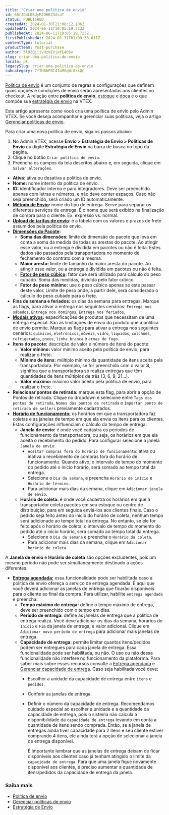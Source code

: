 ```yaml
---
title: 'Criar uma política de envio'
id: 66rJO4LKBdyMJOH6Z3dsaT
status: PUBLISHED
createdAt: 2024-01-30T21:08:12.106Z
updatedAt: 2024-06-11T19:05:19.723Z
publishedAt: 2024-06-11T19:05:19.723Z
firstPublishedAt: 2024-01-31T01:09:33.011Z
contentType: tutorial
productTeam: Post-purchase
author: 5l9ZQjiivHzkEVjafL4O6v
slug: criar-uma-politica-de-envio
locale: pt
legacySlug: criar-uma-politica-de-envio
subcategory: 7fTH6bP0C4IaM8qWi0kkQC
---
```


[Política de envio](https://help.vtex.com/pt/tutorial/politica-de-envio--tutorials_140) é um conjunto de regras e configurações que definem quais opções e condições de envio serão apresentadas aos clientes no checkout. A relação entre **política de envio**, [estoque](https://help.vtex.com/pt/tutorial/estoque--6oIxvsVDTtGpO7y6zwhGpb) e [doca](https://help.vtex.com/pt/tutorial/doca--5DY8xHEjOLYDVL41Urd5qj) é o que compõe sua [estratégia de envio](https://help.vtex.com/pt/tutorial/estrategia-de-envio--58vLBDbjYVQzJ6rRc5QNz3) na VTEX.

Este artigo apresenta como você cria uma política de envio pelo Admin VTEX. Se você deseja acompanhar e gerenciar suas políticas, veja o artigo [Gerenciar políticas de envio](https://help.vtex.com/pt/tutorial/gerenciar-politicas-de-envio--30nynylgbWieimhaMtGTIE).

Para criar uma nova política de envio, siga os passos abaixo:

1. No Admin VTEX, acesse **Envio > Estratégia de Envio > Políticas de Envio** ou digite **Estratégia de Envio** na barra de busca no topo da página.
2. Clique no botão `Criar política de envio`.
3. Preencha os campos da tela descritos abaixo e, em seguida, clique em `Salvar alterações`.

*   **Ativa**: ativa ou desativa a política de envio.
*   **Nome:** nome interno da política de envio.
*   **ID:** identificador interno e para integradores. Deve ser preenchido apenas com letras e números, e não deve conter espaços. Caso não seja preenchido, será criado um ID automaticamente. 
*   **[Método de Envio](https://help.vtex.com/pt/tutorial/como-funciona-o-tipo-de-entrega--tutorials_126):** nome do tipo de entrega. Serve para separar os diferentes serviços de entrega. É o nome que será exibido na finalização de compra para o cliente. Ex. expresso vs. normal. 
*   **[Upload de tarifas de envio](https://help.vtex.com/pt/tutorial/como-montar-a-planilha-de-frete--tutorials_127)**: é a tabela com os valores e prazos de frete assumidos pela política de envio. 
*   **[Dimensões do Pacote](https://help.vtex.com/pt/tutorial/como-funciona-o-empilhamento--tutorials_124):**
    *   **Soma das dimensões:** limite de dimensão do pacote que leva em conta a soma da medida de todas as arestas do pacote. Ao atingir esse valor, ou a entrega é dividida em pacotes ou não é feita. Estes dados são passados pela transportadora no momento de fechamento do contrato com a mesma. 
    *   **Maior aresta:** limite de tamanho da maior aresta do pacote. Ao atingir esse valor, ou a entrega é dividida em pacotes ou não é feita.
    *   **[Fator de peso cúbico](https://help.vtex.com/pt/tutorial/como-o-peso-cubado-e-calculado--tutorials_128):** fator que será utilizado para cálculo do peso cubado. Soma das medidas, dividida pelo fator cúbico. 
    *   **Fator de peso mínimo:** use o peso cúbico apenas se este passar deste valor. Limite de peso onde, a partir dele, será considerado o cálculo do peso cubado para o frete.
*   **Fins de semana e feriados:** os dias da semana para entregas. Marque as flags, para ativar a entrega nos seguintes cenários: `Entrega nos sábados`, `Entrega nos domingos`, `Entrega nos feriados`.
*   **[Modais ativos](https://help.vtex.com/pt/tutorial/como-funciona-o-modal--tutorials_125):** especificações de produtos que necessitam de uma entrega especial. São as limitações de envio do produto que a política de envio permite. Marque as flags para ativar a entrega nos seguintes cenários: `químicos`, `eletrônicos`, `móveis`, `vidro`, `líquidos`, `colchões`, `refrigerados`, `pneus`, `linha branca` e `armas de fogo`.
*   **Itens do pacote:** descrição de valor e número de itens do pacote:
    *   **Valor mínimo:** valor mínimo aceito pela política de envio, para realizar o frete.
    *   **Mínimo de itens:**  múltiplo mínimo da quantidade de itens aceita pela transportadora. Por exemplo, se for preenchido com o valor **3**, significa que a transportadora só realiza  entregas que têm quantidades de itens múltiplos de  três (3, 6, 9, 21…).
    *   **Valor máximo:** máximo valor aceito pela política de envio, para realizar o frete.
*   **Relacionar pontos de retirada:** marque esta flag, para abrir a opção de Pontos de retirada. Clique no dropdown e selecione entre `Tags dos pontos de retirada`, `Nomes dos pontos de retirada` e `Importar ponto de retirada de sellers` previamente cadastrados.
*   **[Horário de funcionamento:](https://help.vtex.com/pt/tutorial/configurar-horario-de-funcionamento-para-transportadoras--2oGpbInIgdxSWUi3TZjdCS)** os horários em que a transportadora faz coletas e as janelas de tempo em que ela envia os itens para os clientes. Estas configurações influenciam o cálculo do tempo de entrega:
    *   **Janela de envio:** é onde você cadastra os períodos de funcionamento da transportadora, ou seja, os horários em que ela aceita o recebimento do pedido. Para configurar selecione a janela `Janela de envio`:
        *   `Aceitar compras fora do horário de funcionamento`: ativa ou inativa o recebimento de compras fora do horário de funcionamento. Quando ativo, o intervalo de tempo do momento do pedido até o início horário, será somado ao tempo total da entrega.
        *   Selecione o `Dia da semana`, e preencha `Horário de início` e `Horário de término`.
        *   Para adicionar mais dias da semana, clique em `Adicionar janela de envio`.
    *   **Horário de coleta:** é onde você cadastra os horários em que a transportador coleta pacotes em seu estoque ou centro de distribuição, para em seguida enviá-los aos clientes finais. Caso o pedido seja feito antes do início do horário de coleta, nenhum tempo será adicionado ao tempo total da entrega. No entanto, se ele for feito após o horário de coleta, o intervalo de tempo do momento do pedido até o início horário, será somado ao tempo total da entrega.
        *   Selecione o `Dia da semana` e preencha o `Horário da coleta`. 
        *   Para adicionar mais dias da semana, clique em `Adicionar horário de coleta`.

<div class="alert alert-warning">
A <b>Janela de envio</b> e <b>Horário de coleta</b> são opções excludentes, pois um mesmo período não pode ser simultaneamente destinado a ações diferentes.
</div>

*   **[Entrega agendada:](https://help.vtex.com/pt/tutorial/entrega-agendada--22g3HAVCGLFiU7xugShOBi)** essa funcionalidade pode ser habilitada caso a política de envio ofereça o serviço de entrega agendada. É aqui que você deverá adicionar as janelas de entrega que ficarão disponíveis para o cliente ao final da compra. Para utilizar, habilite `entrega agendada` e preencha:
    *   **Tempo máximo de entrega:** define o tempo máximo de entrega, deve ser preenchido com o tempo em dias.
    *   **Período de entrega:** define as janelas de entrega que a política de entrega realiza. Você deve adicionar os dias da semana, horários de `Início` e `Fim` da janela de entrega, e valor adicional. Clique em `Adicionar novo período de entrega` para adicionar mais janelas de entrega. 
    *   **Capacidade de entrega:** permite limitar quantos itens/pedidos podem ser entregues para cada janela de entrega. Essa funcionalidade pode ser habilitada, ou não. O uso ou não dessa funcionalidade não interfere no funcionamento da plataforma. Para saber mais sobre esses recursos consulte a [Entrega agendada](https://help.vtex.com/pt/tutorial/entrega-agendada--22g3HAVCGLFiU7xugShOBi) e [Gerenciar capacidade de entrega](https://help.vtex.com/pt/tutorial/gerenciar-capacidade-de-entrega--2y217FQZCjD0I1n62yxVcz). Caso seja habilitada você deve:
        *   Escolher a unidade da capacidade de entrega entre `itens` e `pedidos`.
        *   Conferir as janelas de entrega.
        *   Definir o número da capacidade de entrega. Recomendamos cuidado especial ao escolher a unidade e a quantidade da capacidade de entrega, pois o sistema não calcula a disponibilidade da `capacidade de entrega` levando em conta a quantidade de itens sendo comprada. Então, se a janela de entregas ainda tiver capacidade para 2 itens e seu cliente estiver comprando 4 itens, ele ainda terá a opção de selecionar a janela de entrega disponível.

            É importante lembrar que as janelas de entrega deixam de ficar disponíveis aos clientes caso já tenham atingido o limite da `capacidade de entrega`. Para que uma janela fique novamente disponível aos clientes, é preciso aumentar a quantidade de itens/pedidos da capacidade de entrega da janela. 

### Saiba mais

* [Política de envio](https://help.vtex.com/pt/tutorial/politica-de-envio--tutorials_140)
* [Gerenciar políticas de envio](https://help.vtex.com/pt/tutorial/gerenciar-politicas-de-envio--30nynylgbWieimhaMtGTIE)
* [Estratégia de Envio](https://help.vtex.com/pt/tutorial/estrategia-de-envio--58vLBDbjYVQzJ6rRc5QNz3)

